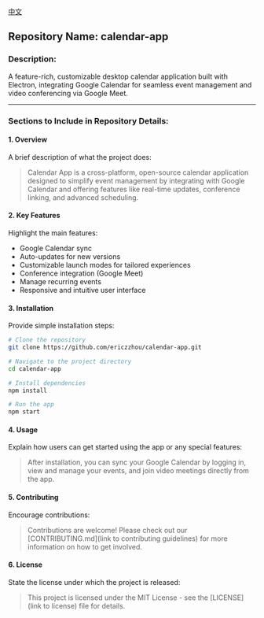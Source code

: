 [中文](./README_ZH.md)
## Repository Name: **calendar-app** 

### Description:
A feature-rich, customizable desktop calendar application built with Electron, integrating Google Calendar for seamless event management and video conferencing via Google Meet.

---

### Sections to Include in Repository Details:

#### 1. **Overview**
A brief description of what the project does:
> Calendar App is a cross-platform, open-source calendar application designed to simplify event management by integrating with Google Calendar and offering features like real-time updates, conference linking, and advanced scheduling.

#### 2. **Key Features**
Highlight the main features:
- Google Calendar sync
- Auto-updates for new versions
- Customizable launch modes for tailored experiences
- Conference integration (Google Meet)
- Manage recurring events
- Responsive and intuitive user interface

#### 3. **Installation**
Provide simple installation steps:
```bash
# Clone the repository
git clone https://github.com/ericzzhou/calendar-app.git

# Navigate to the project directory
cd calendar-app

# Install dependencies
npm install

# Run the app
npm start
```

#### 4. **Usage**
Explain how users can get started using the app or any special features:
> After installation, you can sync your Google Calendar by logging in, view and manage your events, and join video meetings directly from the app. 

#### 5. **Contributing**
Encourage contributions:
> Contributions are welcome! Please check out our [CONTRIBUTING.md](link to contributing guidelines) for more information on how to get involved.

#### 6. **License**
State the license under which the project is released:
> This project is licensed under the MIT License - see the [LICENSE](link to license) file for details.